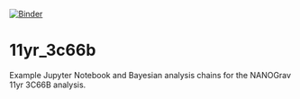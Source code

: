 [![Binder](https://mybinder.org/badge_logo.svg)](https://mybinder.org/v2/gh/nanograv/11yr_3c66b/master?filepath=3C66B_example.ipynb)

# 11yr_3c66b
Example Jupyter Notebook and Bayesian analysis chains for the NANOGrav 11yr 3C66B analysis. 

